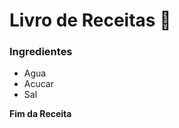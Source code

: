 # Livro de Receitas  :chicken:



### Ingredientes

- Agua
- Acucar
- Sal

**Fim da Receita**







